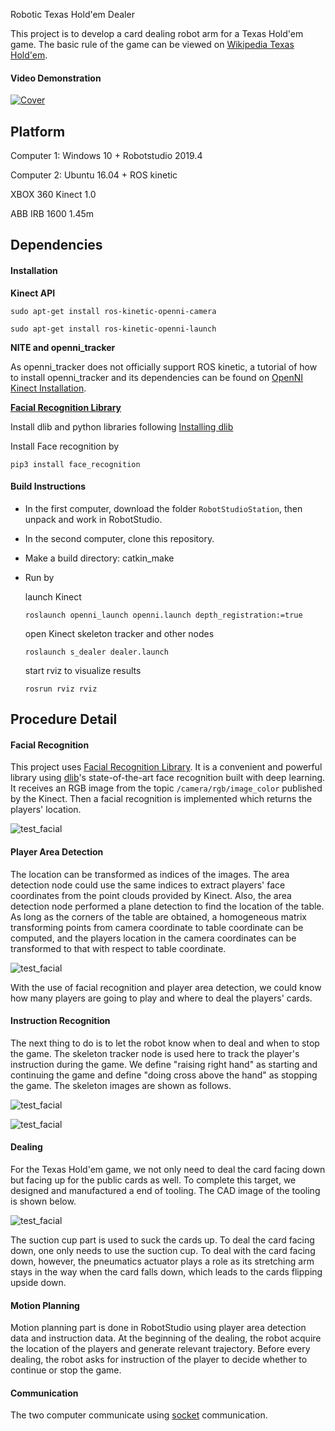 Robotic Texas Hold'em Dealer

This project is to develop a card dealing robot arm for a Texas Hold'em game. The basic rule of the game can be viewed on [Wikipedia Texas Hold'em](https://en.wikipedia.org/wiki/Texas_hold_%27em).

#### Video Demonstration

[![Cover](demonstration/cover.png)](https://www.youtube.com/watch?v=aiAAWjXFiTY)

## Platform

Computer 1: Windows 10 + Robotstudio 2019.4

Computer 2: Ubuntu 16.04 + ROS kinetic

XBOX 360 Kinect 1.0

ABB IRB 1600 1.45m

## Dependencies

#### Installation

**Kinect API**

`sudo apt-get install ros-kinetic-openni-camera`

`sudo apt-get install ros-kinetic-openni-launch`

**NITE and openni_tracker**

As openni_tracker does not officially support ROS kinetic, a tutorial of how to install openni_tracker and its dependencies can be found on [OpenNI Kinect Installation](https://www.reddit.com/r/ROS/comments/6qejy0/openni_kinect_installation_on_kinetic_indigo/).

**[Facial Recognition Library](https://github.com/ageitgey/face_recognition)**

Install dlib and python libraries following [Installing dlib](https://gist.github.com/ageitgey/629d75c1baac34dfa5ca2a1928a7aeaf)

Install Face recognition by

`pip3 install face_recognition`

#### Build Instructions

- In the first computer, download the folder `RobotStudioStation`, then unpack and work in RobotStudio.

- In the second computer, clone this repository.

- Make a build directory: catkin_make

- Run by

  launch Kinect

  `roslaunch openni_launch openni.launch depth_registration:=true`

  open Kinect skeleton tracker and other nodes

  `roslaunch s_dealer dealer.launch`

  start rviz to visualize results 

  `rosrun rviz rviz`

## Procedure Detail

#### Facial Recognition 

This project uses [Facial Recognition Library](https://github.com/ageitgey/face_recognition). It is a convenient and powerful library using [dlib](http://dlib.net/)'s state-of-the-art face recognition built with deep learning. It receives an RGB image from the topic `/camera/rgb/image_color` published by the Kinect. Then a facial recognition is implemented which returns the players' location.

![test_facial](demonstration/facial.png)

#### Player Area Detection

The location can be transformed as indices of the images. The area detection node could use the same indices to extract players' face coordinates from the point clouds provided by Kinect. Also, the area detection node performed a plane detection to find the location of the table. As long as the corners of the table are obtained, a homogeneous matrix transforming points from camera coordinate to table coordinate can be computed, and the players location in the camera coordinates can be transformed to that with respect to table coordinate. 

![test_facial](demonstration/pc.png)

With the use of facial recognition and player area detection, we could know how many players are going to play and where to deal the players' cards.

#### Instruction Recognition

The next thing to do is to let the robot know when to deal and when to stop the game. The skeleton tracker node is used here to track the player's instruction during the game.  We define "raising right hand" as starting and continuing the game and define "doing cross above the hand" as stopping the game. The skeleton images are shown as follows.

![test_facial](demonstration/continue.png)

![test_facial](demonstration/stop.png)

#### Dealing

For the Texas Hold'em game, we not only need to deal the card facing down but facing up for the public cards as well. To complete this target, we designed and manufactured a end of tooling. The CAD image of the tooling is shown below. 

![test_facial](demonstration/tooling.png)

The suction cup part is used to suck the cards up. To deal the card facing down, one only needs to use the suction cup. To deal with the card facing down, however, the pneumatics actuator plays a role as its stretching arm stays in the way when the card falls down, which leads to the cards flipping upside down.

#### Motion Planning

Motion planning part is done in RobotStudio using player area detection data and instruction data.  At the beginning of the dealing, the robot acquire the location of the players and generate relevant trajectory. Before every dealing, the robot asks for instruction of the player to decide whether to continue or stop the game.

#### Communication

The two computer communicate using [socket](https://docs.python.org/2/howto/sockets.html) communication.